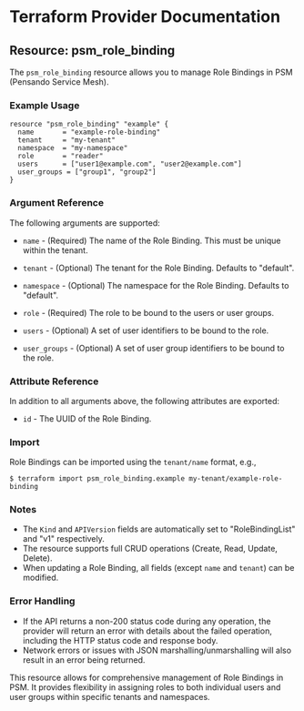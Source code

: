 # Terraform Provider Documentation

## Resource: psm_role_binding

The `psm_role_binding` resource allows you to manage Role Bindings in PSM (Pensando Service Mesh).

### Example Usage

```hcl
resource "psm_role_binding" "example" {
  name       = "example-role-binding"
  tenant     = "my-tenant"
  namespace  = "my-namespace"
  role       = "reader"
  users      = ["user1@example.com", "user2@example.com"]
  user_groups = ["group1", "group2"]
}
```

### Argument Reference

The following arguments are supported:

* `name` - (Required) The name of the Role Binding. This must be unique within the tenant.

* `tenant` - (Optional) The tenant for the Role Binding. Defaults to "default".

* `namespace` - (Optional) The namespace for the Role Binding. Defaults to "default".

* `role` - (Required) The role to be bound to the users or user groups.

* `users` - (Optional) A set of user identifiers to be bound to the role.

* `user_groups` - (Optional) A set of user group identifiers to be bound to the role.

### Attribute Reference

In addition to all arguments above, the following attributes are exported:

* `id` - The UUID of the Role Binding.

### Import

Role Bindings can be imported using the `tenant/name` format, e.g.,

```
$ terraform import psm_role_binding.example my-tenant/example-role-binding
```

### Notes

* The `Kind` and `APIVersion` fields are automatically set to "RoleBindingList" and "v1" respectively.
* The resource supports full CRUD operations (Create, Read, Update, Delete).
* When updating a Role Binding, all fields (except `name` and `tenant`) can be modified.

### Error Handling

* If the API returns a non-200 status code during any operation, the provider will return an error with details about the failed operation, including the HTTP status code and response body.
* Network errors or issues with JSON marshalling/unmarshalling will also result in an error being returned.

This resource allows for comprehensive management of Role Bindings in PSM. It provides flexibility in assigning roles to both individual users and user groups within specific tenants and namespaces.
